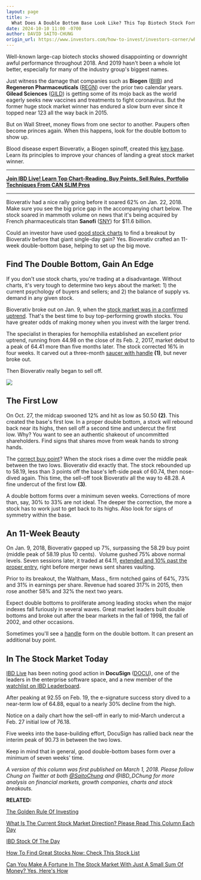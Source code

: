 ```yaml
---
layout: page
title: >-
  What Does A Double Bottom Base Look Like? This Top Biotech Stock Formed A Great One
date: 2024-10-10 11:00 -0700
author: DAVID SAITO-CHUNG
origin_url: https://www.investors.com/how-to-invest/investors-corner/what-is-double-bottom-base-biotech-stocks/
---
```


Well-known large-cap biotech stocks showed disappointing or downright awful performance throughout 2018. And 2019 hasn't been a whole lot better, especially for many of the industry group's biggest names.

Just witness the damage that companies such as **Biogen** ([BIIB](https://research.investors.com/quote.aspx?symbol=BIIB)) and **Regeneron Pharmaceuticals** ([REGN](https://research.investors.com/quote.aspx?symbol=REGN)) over the prior two calendar years. **Gilead Sciences** ([GILD](https://research.investors.com/quote.aspx?symbol=GILD)) is getting some of its mojo back as the world eagerly seeks new vaccines and treatments to fight coronavirus. But the former huge stock market winner has endured a slow burn ever since it topped near 123 all the way back in 2015.

But on Wall Street, money flows from one sector to another. Paupers often become princes again. When this happens, look for the double bottom to show up.

Blood disease expert Bioverativ, a Biogen spinoff, created this [key base](https://www.investors.com/how-to-invest/investors-corner/how-to-trade-growth-stocks-positive-elements-of-a-base/). Learn its principles to improve your chances of landing a great stock market winner.

---

**[Join IBD Live! Learn Top Chart-Reading, Buy Points, Sell Rules, Portfolio Techniques From CAN SLIM Pros](https://shop.investors.com/offer/splashresponsive.aspx?id=IBD-Live&src=A00280&refcode=post|twtr|ibdlive|2019|11|ibdlive|na|392958)**

---

Bioverativ had a nice rally going before it soared 62% on Jan. 22, 2018. Make sure you see the big price gap in the accompanying chart below. The stock soared in mammoth volume on news that it's being acquired by French pharmaceuticals titan **Sanofi** ([SNY](https://research.investors.com/quote.aspx?symbol=SNY)) for \$11.6 billion.

Could an investor have used [good stock charts](https://research.investors.com/stock-charts/nasdaq-nasdaq-composite-0ndqc.htm?cht=pvc&type=DAILY) to find a breakout by Bioverativ before that giant single-day gain? Yes. Bioverativ crafted an 11-week double-bottom base, helping to set up the big move.

## Find The Double Bottom, Gain An Edge

If you don't use stock charts, you're trading at a disadvantage. Without charts, it's very tough to determine two keys about the market: 1) the current psychology of buyers and sellers; and 2) the balance of supply vs. demand in any given stock.

Bioverativ broke out on Jan. 9, when the [stock market was in a confirmed uptrend](https://research.investors.com/markettrend.aspx). That's the best time to buy top-performing growth stocks. You have greater odds of making money when you invest with the larger trend.

The specialist in therapies for hemophilia established an excellent prior uptrend, running from 44.98 on the close of its Feb. 2, 2017, market debut to a peak of 64.41 more than five months later. The stock corrected 16% in four weeks. It carved out a three-month [saucer with handle](https://www.investors.com/how-to-invest/investors-corner/chart-reading-basics-patience-is-required-to-play-the-saucer/) **(1)**, but never broke out.

Then Bioverativ really began to sell off.

![](https://www.investors.com/wp-content/uploads/2018/03/wIC_bivv_022818-300x169.jpg)

## The First Low

On Oct. 27, the midcap swooned 12% and hit as low as 50.50 **(2)**. This created the base's first low. In a proper double bottom, a stock will rebound back near its highs, then sell off a second time and undercut the first low. Why? You want to see an authentic shakeout of uncommitted shareholders. Find signs that shares move from weak hands to strong hands.

The [correct buy point](https://www.investors.com/how-to-invest/investors-corner/chart-reading-basics-how-a-buy-point-marks-a-time-of-opportunity/)? When the stock rises a dime over the middle peak between the two lows. Bioverativ did exactly that. The stock rebounded up to 58.19, less than 3 points off the base's left-side peak of 60.74, then nose-dived again. This time, the sell-off took Bioverativ all the way to 48.28. A fine undercut of the first low **(3)**.

A double bottom forms over a minimum seven weeks. Corrections of more than, say, 30% to 33% are not ideal. The deeper the correction, the more a stock has to work just to get back to its highs. Also look for signs of symmetry within the base.

## An 11-Week Beauty

On Jan. 9, 2018, Bioverativ gapped up 7%, surpassing the 58.29 buy point (middle peak of 58.19 plus 10 cents).  Volume gushed 75% above normal levels. Seven sessions later, it traded at 64.11, [extended and 10% past the proper entry](https://www.investors.com/how-to-invest/investors-corner/nvidia-buy-range/), right before merger news sent shares vaulting.

Prior to its breakout, the Waltham, Mass., firm notched gains of 64%, 73% and 31% in earnings per share. Revenue had soared 317% in 2015, then rose another 58% and 32% the next two years.

Expect double bottoms to proliferate among leading stocks when the major indexes fall furiously in several waves. Great market leaders built double bottoms and broke out after the bear markets in the fall of 1998, the fall of 2002, and other occasions.

Sometimes you'll see a [handle](https://www.investors.com/how-to-invest/investors-corner/the-basics-spot-traits-of-proper-handles-on-cup-patterns/) form on the double bottom. It can present an additional buy point.

## In The Stock Market Today

[IBD Live](https://shop.investors.com/offer/splashresponsive.aspx?id=IBD-Live&src=A00280&refcode=post|twtr|ibdlive|2019|11|ibdlive|na|392958) has been noting good action in **DocuSign** ([DOCU](https://research.investors.com/quote.aspx?symbol=DOCU)), one of the leaders in the enterprise software space, and a new member of the [watchlist on IBD Leaderboard](https://leaderboard.investors.com/#/leaders/watchlist).

After peaking at 92.55 on Feb. 19, the e-signature success story dived to a near-term low of 64.88, equal to a nearly 30% decline from the high.

Notice on a daily chart how the sell-off in early to mid-March undercut a Feb. 27 initial low of 76.18.

Five weeks into the base-building effort, DocuSign has rallied back near the interim peak of 90.73 in between the two lows.

Keep in mind that in general, good double-bottom bases form over a minimum of seven weeks' time.

_A version of this column was first published on March 1, 2018. Please follow Chung on Twitter at both [@SaitoChung](https://twitter.com/SaitoChung) and @IBD_DChung for more analysis on financial markets, growth companies, charts and stock breakouts._

**RELATED:**

[The Golden Rule Of Investing](https://www.investors.com/how-to-invest/investors-corner/still-the-no-1-rule-for-stock-investors-always-cut-your-losses-short/)

[What Is The Current Stock Market Direction? Please Read This Column Each Day](https://www.investors.com/category/market-trend/the-big-picture/)

[IBD Stock Of The Day](https://www.investors.com/research/ibd-stock-of-the-day/)

[How To Find Great Stocks Now: Check This Stock List](https://research.investors.com/stock-lists/ibd-50/)

[Can You Make A Fortune In The Stock Market With Just A Small Sum Of Money? Yes, Here's How](https://www.investors.com/how-to-invest/investors-corner/can-you-make-roaring-stock-profits-with-a-little-cash-yes-here-is-the-way/)
